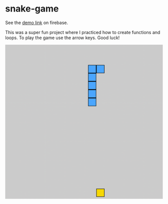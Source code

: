 # snake-game

See the [demo link](https://snake-game-tr.web.app) on firebase.

This was a super fun project where I practiced how to create functions and loops. To play the game use the arrow keys. Good luck!

![demo screen shot](/--demo.png)

